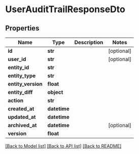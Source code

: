 # UserAuditTrailResponseDto

## Properties
Name | Type | Description | Notes
------------ | ------------- | ------------- | -------------
**id** | **str** |  | [optional] 
**user_id** | **str** |  | [optional] 
**entity_id** | **str** |  | 
**entity_type** | **str** |  | 
**entity_version** | **float** |  | 
**entity_diff** | **object** |  | 
**action** | **str** |  | 
**created_at** | **datetime** |  | 
**updated_at** | **datetime** |  | 
**archived_at** | **datetime** |  | [optional] 
**version** | **float** |  | 

[[Back to Model list]](../README.md#documentation-for-models) [[Back to API list]](../README.md#documentation-for-api-endpoints) [[Back to README]](../README.md)


